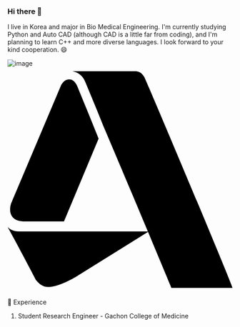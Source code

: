 ### Hi there 👋

I live in Korea and major in Bio Medical Engineering. 
I'm currently studying Python and Auto CAD (although CAD is a little far from coding), 
and I'm planning to learn C++ and more diverse languages. 
I look forward to your kind cooperation. 😄

![image](https://user-images.githubusercontent.com/87795669/137497993-3f68117b-5db1-41e3-84fd-a12ba4ba8d0d.png)
<svg role="img" viewBox="0 0 24 24" xmlns="http://www.w3.org/2000/svg"><title>Autodesk</title><path d="M6.898.437S7.87.534 8.26 1.505c0 0 1.069 2.526 2.04 4.955 1.42 3.33 3.22 7.615 4.67 11.078H1.167c-.778 0-1.166-.486-1.166-.486.777 1.36 3.012 5.636 3.012 5.636.388.486.777.776 1.36.776 1.264 0 3.208-1.262 3.208-1.262l7.409-4.619c1.412 3.372 2.5 5.98 2.5 5.98H24c.097-.097-9.327-22.446-9.424-22.544-.097-.097-.292-.582-.972-.582zm-.29.875c-.583 0-.778.485-.875.582L.39 14.526c-.291.874-.097 1.943 1.458 1.943h4.177l3.693-8.841A453.32 453.32 0 0 0 7.58 2.38c-.097-.291-.389-1.068-.972-1.068z"/></svg>

:milky_way: Experience
1. Student Research Engineer - Gachon College of Medicine
